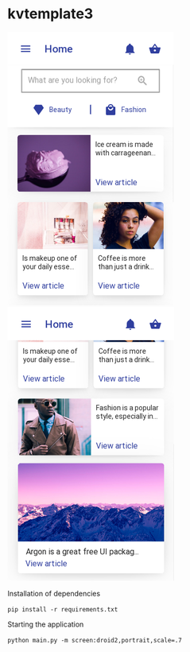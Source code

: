 # kvtemplate3


![](assets/screen1.png)
![](assets/screen2.png)


Installation of dependencies

`pip install -r requirements.txt`

Starting the application

`python main.py -m screen:droid2,portrait,scale=.7`
